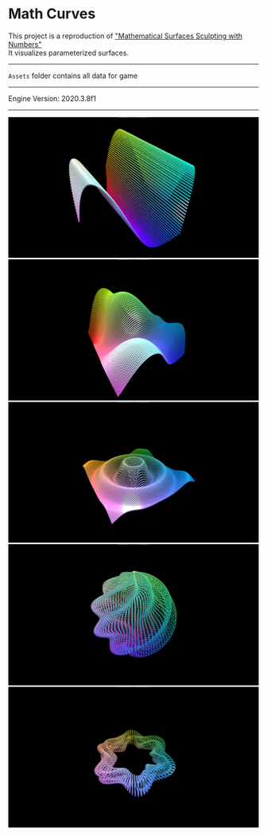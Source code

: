 # Math Curves  

This project is a reproduction of ["Mathematical Surfaces Sculpting with Numbers"](https://catlikecoding.com/unity/tutorials/basics/mathematical-surfaces/)\
It visualizes parameterized surfaces.

------

`Assets` folder contains all data for game

------

Engine Version: 2020.3.8f1

------

![screenshot1](screenshot1.png)\
![screenshot2](screenshot2.png)\
![screenshot3](screenshot3.png)\
![screenshot4](screenshot4.png)\
![screenshot5](screenshot5.png)